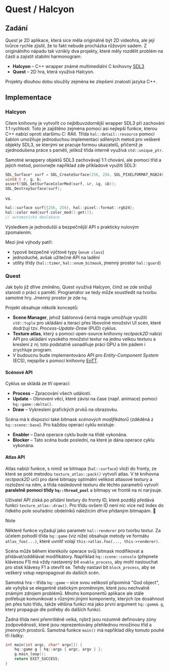 # Quest / Halcyon

## Zadání
_Quest_ je 2D aplikace, která sice měla originálně být 2D videohra, ale její tvůrce rychle zjistil, že to fakt nebude procházka růžovým sadem.
Z originálního nápadu tak vznikly dva projekty, které měly rozdělit problém na části a zajistit stabilní harmonogram:
- **Halcyon** &ndash; C++ wrapper známé multimediální C knihovny [SDL3](https://github.com/libsdl-org/SDL)
- **Quest** &ndash; 2D hra, která využívá Halcyon.

Projekty dlouhou dobu sloužily zejména ke zlepšení znalostí jazyka C++.

## Implementace

### Halcyon
Cílem knihovny je vytvořit co nejblbuvzdornější wrapper SDL3 při zachování 1:1 rychlosti.
Toto je zajištěno zejména pomocí asi nejlepší funkce, kterou C++ nabízí oproti staršímu C: RAII.
Třída `hal::detail::resource` pomocí šablon umožňuje jednoduchou implementaci sdílených metod
pro veškeré objekty SDL3, se kterými se pracuje formou ukazatelů, přičemž je zjednodušena práce
s pamětí, jelikož třída interně využívá `std::unique_ptr`.

Samotné wrappery objektů SDL3 zachovávají 1:1 chování, ale pomocí tříd a jejich metod, porovnejte například zde příkladové využití SDL3:
```c
SDL_Surface* surf = SDL_CreateSurface(256, 256, SDL_PIXELFORMAT_RGB24);
uint8_t r, g, b;
assert(SDL_GetSurfaceColorMod(surf, &r, &g, &b));
SDL_DestroySurface(surf);
```
vs.
```cpp
hal::surface surf{{256, 256}, hal::pixel::format::rgb24};
hal::color mod{surf.color_mod().get()};
// automatická dealokace
```
Výsledkem je jednodušší a bezpečnější API s prakticky nulovým zpomalením.

Mezi jiné výhody patří:
- typově bezpečné výčtové typy (`enum class`)
- jednoduché, avšak užitečné API na ladění
- utility třídy (`hal::timer`, `hal::enum_bitmask`, jmenný prostor `hal::guard`)

### Quest
Jak bylo již dříve zmíněno, Quest využívá Halcyon, čímž se zde snižují starosti o práci s pamětí.
Programátor se tedy může soustředit na tvorbu samotné hry. Jmenný prostor je zde `hq`.

Projekt obsahuje několik konceptů:
- **Scene Manager**, jehož šablonová černá magie umožňuje využití `std::tuple` pro ukládání a iteraci přes libovolné množství
UI scén, které dodržují tzv. _Process-Update-Draw_ (PUD) cyklus.
- **Texture atlas**, který s pomocí open-source knihovny _rectpack2D_ nabízí API pro ukládání vysokého množství textur
na jednu velkou texturu a kreslení z ní; toto podstatně usnadňuje práci GPU a tím pádem i zrychluje program.
- V budoucnu bude implementováno API pro _Entity-Component System_ (ECS), nejspíše s pomocí knihovny [EnTT](https://github.com/skypjack/entt).

#### Scénové API
Cyklus se skládá ze tří operací:
- **Process** &ndash; Zpracování všech událostí.
- **Update** &ndash; Obnovení věcí, které závisí na čase (např. animace) pomocí `hq::game::delta()`.
- **Draw** &ndash; Vykreslení grafických prvků na obrazovku.

Scéna má k dispozici také bitmask _scénových modifikátorů_ (zděděná z `hq::scene::base`). Pro každou operaci cyklu existuje:
- **Enabler** &ndash; Daná operace cyklu bude na třídě vykonána.
- **Blocker** &ndash; Tato scéna bude poslední, na které je dána operace cyklu vykonána.

#### Atlas API
Atlas nabízí funkce, s nimiž se bitmapa (`hal::surface`) vloží do fronty, ze které se poté metodou `texture_atlas::pack()` vytvoří atlas.
V té knihovna _rectpack2D_ určí pro dané bitmapy optimální velikost atlasové textury a rozložení na něm, a třída následovně texturu dle těchto
parametrů vytvoří **paralelně pomocí třídy `hq::thread_pool`** a bitmapy ve frontě na ni narýsuje.

Uživatel API získá po přidání textury do fronty ID, které později předává funkci `texture_atlas::draw()`. Pro třídu ovšem ID není nic více než
index do řídkého pole souřadnic obdelníků náležícím dříve přidaným bitmapám. 🚀

> [!NOTE]
> Některé funkce vyžadují jako parametr `hal::renderer` pro tvorbu textur. Za účelem pohodlí třída `hq::game` (viz níže) obsahuje
> metody ve formátu `atlas_foo(...)`, které uvnitř volají `this->atlas.foo(..., this->renderer)`.

Scéna může během kterékoliv operace svůj bitmask modifikovat a přidávat/oddělávat modifikátory. Například `hq::scene::console` (přepnete klávesou F1) má vždy nastavený bit `enable_process`, aby mohl naslouchat pro stisk klávesy F1 a otevřít se. Tehdy nastaví bit `block_process`, aby se veškerý vstup nepropagoval do dalších scén.

Samotná hra &ndash; třída `hq::game` &ndash; sice svou velikostí připomíná "God object", ale vyhýbá se elegantně statickým proměnným, které jsou
nechvalně známým zdrojem problémů. Mnoho komponentů aplikace ale stále potřebuje komunikovat s různými jinými komponenty,
kterých lze dosáhnout jen přes tuto třídu, takže většina funkcí má jako první argument `hq::game& g`, který propaguje
dle potřeby do dalších funkcí.

Žádná třída není přemrštěně velká, nýbrž jsou rozumně definovány zóny zodpovědnosti, které jsou reprezentovány přehlednou množinou tříd
a jmenných prostorů. Samotná funkce `main()` má například díky tomuto pouhé tři řádky:
```cpp
int main(int argc, char* argv[]) {
    hq::game g { hq::args { argc, argv } };
    g.main_loop();
    return EXIT_SUCCESS;
}
```

